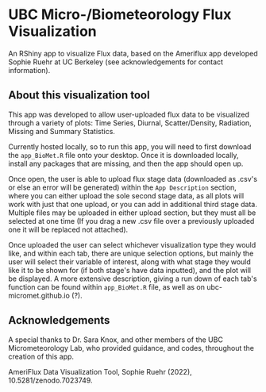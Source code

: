 # UBC Micro-/Biometeorology Flux Visualization
An RShiny app to visualize Flux data, based on the Ameriflux app developed Sophie Ruehr at UC Berkeley (see acknowledgements for contact information).

## About this visualization tool
This app was developed to allow user-uploaded flux data to be visualized through a variety of plots: Time Series, Diurnal, Scatter/Density, Radiation, Missing and Summary Statistics.

Currently hosted locally, so to run this app, you will need to first download the `app_BioMet.R` file onto your desktop. Once it is downloaded locally, install any packages that are missing, and then the app should open up. 

Once open, the user is able to upload flux stage data (downloaded as .csv's or else an error will be generated) within the `App Description` section, where you can either upload the sole second stage data, as all plots will work with just that one upload, or you can add in additional third stage data. Multiple files may be uploaded in either upload section, but they must all be selected at one time (If you drag a new .csv file over a previously uploaded one it will be replaced not attached).

Once uploaded the user can select whichever visualization type they would like, and within each tab, there are unique selection options, but mainly the user will select their variable of interest, along with what stage they would like it to be shown for (if both stage's have data inputted), and the plot will be displayed. A more extensive description, giving a run down of each tab's function can be found within `app_BioMet.R` file, as well as on ubc-micromet.github.io (?).

## Acknowledgements
A special thanks to Dr. Sara Knox, and other members of the UBC Micrometeorology Lab, who provided guidance, and codes, throughout the creation of this app.

AmeriFlux Data Visualization Tool, Sophie Ruehr (2022), 10.5281/zenodo.7023749.
